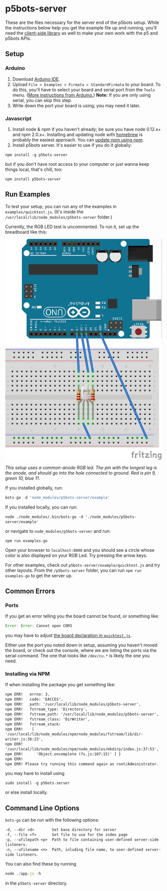 # p5bots-server

These are the files necessary for the server end of the p5bots setup. While the instructions below help you get the example file up and running, you'll need the [client-side library](https://github.com/sarahgp/p5bots) as well to make your own work with the p5 and p5bots APIs.

## Setup

### Arduino
1. Download [Arduino IDE](https://www.arduino.cc/en/main/software).
2. Upload `File > Examples > Firmata > StandardFirmata` to your board. To do this, you'll have to select your board and serial port from the `Tools` menu. ([More instructions from Arduino.](https://www.arduino.cc/en/Guide/MacOSX)) 
  **Note:** If you are only using serial, you can skip this step.
3. Write down the port your board is using; you may need it later.

### Javascript
1. Install node & npm if you haven't already; be sure you have node 0.12.x+ and npm 2.0.x+. Installing and updating node with [homebrew](http://blog.teamtreehouse.com/install-node-js-npm-mac) is probably the easiest approach. You can [update npm using npm](https://docs.npmjs.com/getting-started/installing-node).
2. Install p5bots server. It's easier to use if you do it globally: 
```
npm install -g p5bots-server
```

but if you don't have root access to your computer or just wanna keep things local, that's chill, too:

```
npm install p5bots-server
```

## Run Examples

To test your setup, you can run any of the examples in `examples/quicktest.js`. (It's inside the `/usr/local/lib/node_modules/p5bots-server` folder.)

Currently, the RGB LED test is uncommented. To run it, set up the breadboard like this:

![rgb led layout with red in 9, green in 10, and blue in 11, plus resistors between board and leg; ground is to ground/](img/rgb_led.png)

_This setup uses a common-anode RGB led. The pin with the longest leg is the anode, and should go into the hole connected to ground. Red is pin 9, green 10, blue 11._

If you installed globally, run:

```js
bots-go -d 'node_modules/p5bots-server/example'
```

If you installed locally, you can run:

```
node ./node_modules/.bin/bots-go -d './node_modules/p5bots-server/example'
```

or navigate to `node_modules/p5bots-server` and run:

```
npm run examples-go
```

Open your browser to `localhost:8000` and you should see a circle whose color is also displayed on your RGB Led. Try pressing the arrow keys.

For other examples, check out `p5bots-server/example/quicktest.js` and try other layouts. From the `/p5bots-server` folder, you can run `npm run examples-go` to get the server up.

## Common Errors

### Ports
If you get an error telling you the board cannot be found, or something like:

```js
Error: Error: Cannot open COM3
```

you may have to adjust [the board declaration in `quicktest.js`](https://github.com/sarahgp/p5bots/blob/master/src/p5bots-server/example/quicktest.js#L53).

Either use the port you noted down in setup, assuming you haven't moved the board, or check out the console, where we are listing the ports via the serial command. The one that looks like `/dev/cu.*` is likely the one you need.

### Installing via NPM
If when installing the package you get something like:
```
npm ERR!   errno: 3,
npm ERR!   code: 'EACCES',
npm ERR!   path: '/usr/local/lib/node_modules/p5bots-server',
npm ERR!   fstream_type: 'Directory',
npm ERR!   fstream_path: '/usr/local/lib/node_modules/p5bots-server',
npm ERR!   fstream_class: 'DirWriter',
npm ERR!   fstream_stack:
npm ERR!    [
'/usr/local/lib/node_modules/npm/node_modules/fstream/lib/dir-writer.js:36:23',
npm ERR!
'/usr/local/lib/node_modules/npm/node_modules/mkdirp/index.js:37:53',
npm ERR!      'Object.oncomplete (fs.js:107:15)' ] }
npm ERR!
npm ERR! Please try running this command again as root/Administrator.
```
you may have to install using 

```
sudo install -g p5bots-server
```

or else install locally.

## Command Line Options

`bots-go` can be run with the following options:

```
-d, --dir <d>        Set base directory for server
-f, --file <f>       Set file to use for the index page
-p, --ufilepath <p>  Path to file containing user-defined server-side listeners.
-n, --ufilename <n>  Path, inluding file name, to user-defined server-side listeners.
```

You can also find these by running

```js
node ./app.js -h
```
in the `p5bots-server` directory.
